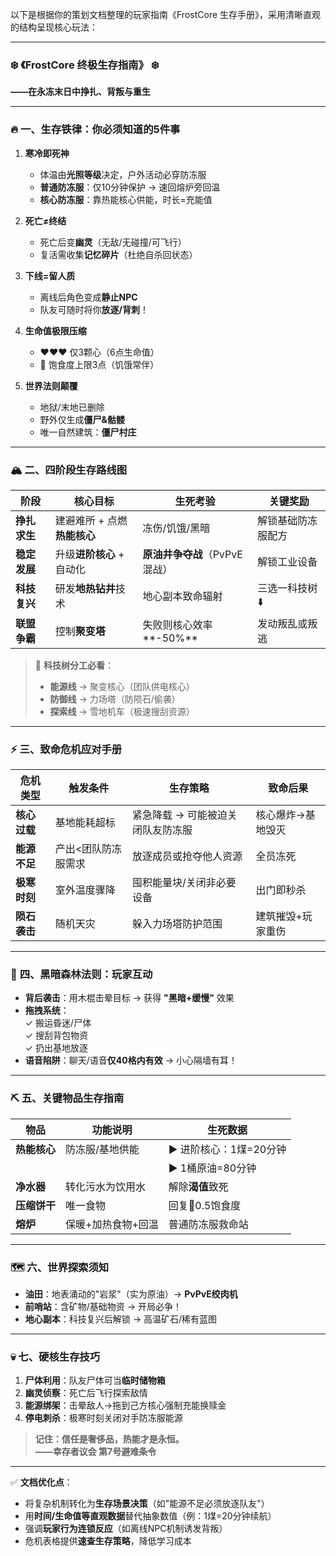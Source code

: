 以下是根据你的策划文档整理的玩家指南《FrostCore 生存手册》，采用清晰直观的结构呈现核心玩法：

---

### ❄️ **《FrostCore 终极生存指南》** ❄️  
**——在永冻末日中挣扎、背叛与重生**

---

### 🔥 **一、生存铁律：你必须知道的5件事**  
1. **寒冷即死神**  
   - 体温由**光照等级**决定，户外活动必穿防冻服  
   - **普通防冻服**：仅10分钟保护 → 速回熔炉旁回温  
   - **核心防冻服**：靠热能核心供能，时长=充能值  

2. **死亡≠终结**  
   - 死亡后变**幽灵**（无敌/无碰撞/可飞行）  
   - 复活需收集**记忆碎片**（杜绝自杀回状态）  

3. **下线=留人质**  
   - 离线后角色变成**静止NPC**  
   - 队友可随时将你**放逐/背刺**！  

4. **生命值极限压缩**  
   - ❤️❤️❤️ 仅3颗心（6点生命值）  
   - 🍗 饱食度上限3点（饥饿常伴）  

5. **世界法则颠覆**  
   - 地狱/末地已删除  
   - 野外仅生成**僵尸&骷髅**  
   - 唯一自然建筑：**僵尸村庄**  

---

### 🏔️ **二、四阶段生存路线图**  
| **阶段**         | **核心目标**                  | **生死考验**                  | **关键奖励**                 |
|------------------|-----------------------------|-----------------------------|----------------------------|
| **挣扎求生**     | 建避难所 + 点燃**热能核心**  | 冻伤/饥饿/黑暗              | 解锁基础防冻服配方         |
| **稳定发展**     | 升级**进阶核心** + 自动化    | **原油井争夺战**（PvPvE混战）| 解锁工业设备               |
| **科技复兴**     | 研发**地热钻井**技术         | 地心副本致命辐射            | 三选一科技树⬇️            |
| **联盟争霸**     | 控制**聚变塔**               | 失败则核心效率**-50%**      | 发动叛乱或叛逃             |

> 📌 **科技树分工必看**：  
> - **能源线** → 聚变核心（团队供电核心）  
> - **防御线** → 力场塔（防陨石/偷袭）  
> - **探索线** → 雪地机车（极速搜刮资源）  

---

### ⚡ **三、致命危机应对手册**  
| **危机类型**     | 触发条件                | 生存策略                     | 致命后果               |
|------------------|-----------------------|----------------------------|----------------------|
| **核心过载**     | 基地能耗超标          | 紧急降载 → 可能被迫关闭队友防冻服 | 核心爆炸→基地毁灭    |
| **能源不足**     | 产出<团队防冻服需求   | 放逐成员或抢夺他人资源      | 全员冻死             |
| **极寒时刻**     | 室外温度骤降          | 囤积能量块/关闭非必要设备   | 出门即秒杀           |
| **陨石袭击**     | 随机天灾              | 躲入力场塔防护范围          | 建筑摧毁+玩家重伤    |

---

### 👥 **四、黑暗森林法则：玩家互动**  
- **背后袭击**：用木棍击晕目标 → 获得 **"黑暗+缓慢"** 效果  
- **拖拽系统**：  
  ✓ 搬运昏迷/尸体  
  ✓ 搜刮背包物资  
  ✓ 扔出基地放逐  
- **语音陷阱**：聊天/语音**仅40格内有效** → 小心隔墙有耳！  

---

### ⛏️ **五、关键物品生存指南**  
| **物品**         | 功能说明                  | 生死数据                  |
|------------------|-------------------------|-------------------------|
| **热能核心**     | 防冻服/基地供能         | ▶ 进阶核心：1煤=20分钟   |
|                  |                         | ▶ 1桶原油=80分钟        |
| **净水器**       | 转化污水为饮用水        | 解除**渴值**致死        |
| **压缩饼干**     | 唯一食物                | 回复🍗0.5饱食度         |
| **熔炉**         | 保暖+加热食物+回温      | 普通防冻服救命站        |

---

### 🗺️ **六、世界探索须知**  
- **油田**：地表涌动的"岩浆"（实为原油）→ **PvPvE绞肉机**  
- **前哨站**：含矿物/基础物资 → 开局必争！  
- **地心副本**：科技复兴后解锁 → 高温矿石/稀有蓝图  

---

### 💀 **七、硬核生存技巧**  
1. **尸体利用**：队友尸体可当**临时储物箱**  
2. **幽灵侦察**：死亡后飞行探索敌情  
3. **能源绑架**：击晕敌人→拖到己方核心强制充能换赎金  
4. **停电刺杀**：极寒时刻关闭对手防冻服能源  

> **记住：信任是奢侈品，热能才是永恒。**  
> **——幸存者议会 第7号避难条令**  

---  
✅ **文档优化点**：  
- 将复杂机制转化为**生存场景决策**（如"能源不足必须放逐队友"）  
- 用**时间/生命值等直观数据**替代抽象数值（例：1煤=20分钟续航）  
- 强调**玩家行为连锁反应**（如离线NPC机制诱发背叛）  
- 危机表格提供**速查生存策略**，降低学习成本

